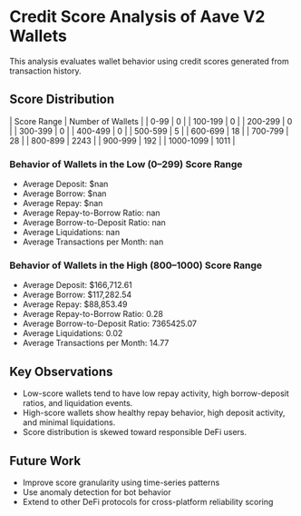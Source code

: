 # Credit Score Analysis of Aave V2 Wallets

This analysis evaluates wallet behavior using credit scores generated from transaction history.

## Score Distribution

| Score Range | Number of Wallets |
| 0-99        | 0 |
| 100-199     | 0 |
| 200-299     | 0 |
| 300-399     | 0 |
| 400-499     | 0 |
| 500-599     | 5 |
| 600-699     | 18 |
| 700-799     | 28 |
| 800-899     | 2243 |
| 900-999     | 192 |
| 1000-1099   | 1011 |


### Behavior of Wallets in the Low (0–299) Score Range

- Average Deposit: $nan
- Average Borrow: $nan
- Average Repay: $nan
- Average Repay-to-Borrow Ratio: nan
- Average Borrow-to-Deposit Ratio: nan
- Average Liquidations: nan
- Average Transactions per Month: nan


### Behavior of Wallets in the High (800–1000) Score Range

- Average Deposit: $166,712.61
- Average Borrow: $117,282.54
- Average Repay: $88,853.49
- Average Repay-to-Borrow Ratio: 0.28
- Average Borrow-to-Deposit Ratio: 7365425.07
- Average Liquidations: 0.02
- Average Transactions per Month: 14.77


## Key Observations
- Low-score wallets tend to have low repay activity, high borrow-deposit ratios, and liquidation events.
- High-score wallets show healthy repay behavior, high deposit activity, and minimal liquidations.
- Score distribution is skewed toward responsible DeFi users.

## Future Work
- Improve score granularity using time-series patterns
- Use anomaly detection for bot behavior
- Extend to other DeFi protocols for cross-platform reliability scoring
